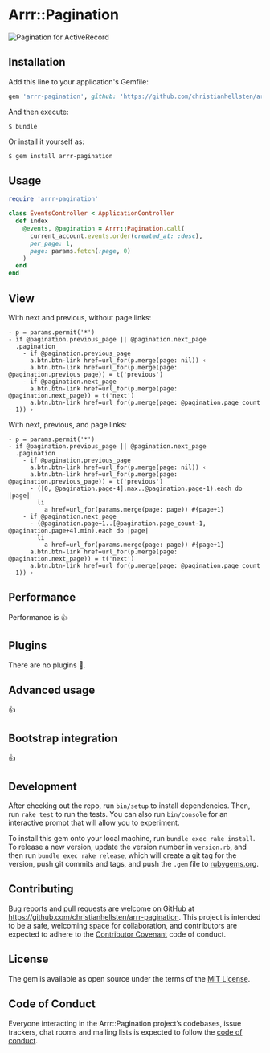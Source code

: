 # Arrr::Pagination

![Pagination for ActiveRecord](https://github.com/altercation/solarized/raw/master/screenshot.png?raw=true "Pagination for ActiveRecord")

## Installation

Add this line to your application's Gemfile:

```ruby
gem 'arrr-pagination', github: 'https://github.com/christianhellsten/arrr-pagination.git'
```

And then execute:

    $ bundle

Or install it yourself as:

    $ gem install arrr-pagination

## Usage

```ruby
require 'arrr-pagination'

class EventsController < ApplicationController
  def index
    @events, @pagination = Arrr::Pagination.call(
      current_account.events.order(created_at: :desc),
      per_page: 1,
      page: params.fetch(:page, 0)
    )
  end
end
```

## View

With next and previous, without page links:

```slim
- p = params.permit('*')
- if @pagination.previous_page || @pagination.next_page
  .pagination
    - if @pagination.previous_page
      a.btn.btn-link href=url_for(p.merge(page: nil)) ‹
      a.btn.btn-link href=url_for(p.merge(page: @pagination.previous_page)) = t('previous')
    - if @pagination.next_page
      a.btn.btn-link href=url_for(p.merge(page: @pagination.next_page)) = t('next')
      a.btn.btn-link href=url_for(p.merge(page: @pagination.page_count - 1)) ›
```

With next, previous, and page links:

```slim
- p = params.permit('*')
- if @pagination.previous_page || @pagination.next_page
  .pagination
    - if @pagination.previous_page
      a.btn.btn-link href=url_for(p.merge(page: nil)) ‹
      a.btn.btn-link href=url_for(p.merge(page: @pagination.previous_page)) = t('previous')
      - ([0, @pagination.page-4].max..@pagination.page-1).each do |page|
        li
          a href=url_for(params.merge(page: page)) #{page+1}
    - if @pagination.next_page
      - (@pagination.page+1..[@pagination.page_count-1, @pagination.page+4].min).each do |page|
        li
          a href=url_for(params.merge(page: page)) #{page+1}
      a.btn.btn-link href=url_for(p.merge(page: @pagination.next_page)) = t('next')
      a.btn.btn-link href=url_for(p.merge(page: @pagination.page_count - 1)) ›
```


## Performance

Performance is :thumbsup:

## Plugins

There are no plugins :electric_plug:.

## Advanced usage

:thumbsup:

## Bootstrap integration

:thumbsup:

## Development

After checking out the repo, run `bin/setup` to install dependencies. Then, run `rake test` to run the tests. You can also run `bin/console` for an interactive prompt that will allow you to experiment.

To install this gem onto your local machine, run `bundle exec rake install`. To release a new version, update the version number in `version.rb`, and then run `bundle exec rake release`, which will create a git tag for the version, push git commits and tags, and push the `.gem` file to [rubygems.org](https://rubygems.org).

## Contributing

Bug reports and pull requests are welcome on GitHub at https://github.com/christianhellsten/arrr-pagination. This project is intended to be a safe, welcoming space for collaboration, and contributors are expected to adhere to the [Contributor Covenant](http://contributor-covenant.org) code of conduct.

## License

The gem is available as open source under the terms of the [MIT License](https://opensource.org/licenses/MIT).

## Code of Conduct

Everyone interacting in the Arrr::Pagination project’s codebases, issue trackers, chat rooms and mailing lists is expected to follow the [code of conduct](https://github.com/christianhellsten/arrr-pagination/blob/master/CODE_OF_CONDUCT.md).
